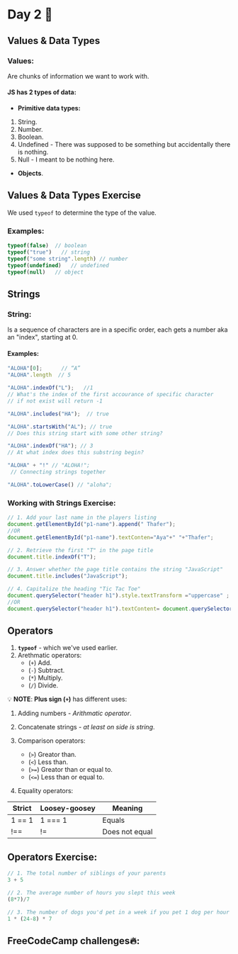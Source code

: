 # Day 2 🤩

   
##  Values & Data Types 
  ### Values:
Are chunks of information we want to work with.

#### JS has 2 types of data:

 - **Primitive data types:**
  1. String.
  2. Number.
  3. Boolean.
  4. Undefined - There was supposed to be something but accidentally there is nothing.
  5. Null - I meant to be nothing here.
    
- **Objects**.

 ## Values & Data Types Exercise

We used `typeof` to determine the type of the value.

### Examples:

```javaScript
typeof(false)  // boolean
typeof("true")   // string
typeof("some string".length) // number
typeof(undefined)   // undefined
typeof(null)   // object
```

 ## Strings
### String:
Is a sequence of characters are in a specific order, each gets a number aka an "index", starting at 0.

#### Examples:
```javaScript
"ALOHA"[0];      // “A”
"ALOHA".length  // 5

"ALOHA".indexOf("L");   //1 
// What's the index of the first accourance of specific character
// if not exist will return -1

"ALOHA".includes("HA");  // true

"ALOHA".startsWith("AL"); // true
// Does this string start with some other string?

"ALOHA".indexOf("HA"); // 3
// At what index does this substring begin?

"ALOHA" + "!" // "ALOHA!";
 // Connecting strings together

"ALOHA".toLowerCase() // "aloha";
```

   
### Working with Strings Exercise:
```javaScript
// 1. Add your last name in the players listing
document.getElementById("p1-name").append(" Thafer");
//OR
document.getElementById("p1-name").textConten="Aya"+" "+"Thafer";

// 2. Retrieve the first "T" in the page title
document.title.indexOf("T");

// 3. Answer whether the page title contains the string "JavaScript"
document.title.includes("JavaScript");

// 4. Capitalize the heading "Tic Tac Toe"
document.querySelector("header h1").style.textTransform ="uppercase" ; 
//OR
document.querySelector("header h1").textContent= document.querySelector("header h1").textContent.toUpperCase();
```


## Operators 
1. **`typeof`** - which we've used earlier.
2. Arethmatic operators:
    * (`+`) Add.
    * (`-`) Subtract.
    * (`*`) Multiply.
    * (`/`) Divide.
   
💡 **NOTE**: **Plus sign (`+`)** has different uses:
1. Adding numbers - *Arithmatic operator*.
2. Concatenate strings - *at least on side is string*.

3. Comparison operators:
    * (`>`) Greator than.
    * (`<`) Less than.
    * (`>=`) Greator than or equal to.
    * (`<=`) Less than or equal to.

4. Equality operators:

| Strict | Loosey-goosey | Meaning |
| ----------- | ----------- | ----------- |
| 1 == 1  | 1 === 1 | Equals |
| !== | != | Does not equal |

## Operators Exercise:

```javaScript
// 1. The total number of siblings of your parents
3 + 5

// 2. The average number of hours you slept this week
(8*7)/7

// 3. The number of dogs you'd pet in a week if you pet 1 dog per hour while awake
1 * (24-8) * 7
```


## FreeCodeCamp challenges🔥:



